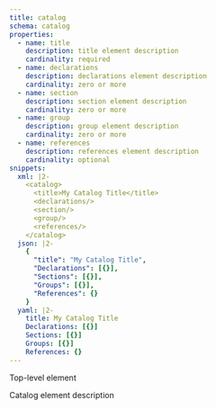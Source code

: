 ```yaml
---
title: catalog
schema: catalog
properties:
  - name: title
    description: title element description
    cardinality: required
  - name: declarations
    description: declarations element description
    cardinality: zero or more
  - name: section
    description: section element description
    cardinality: zero or more
  - name: group
    description: group element description
    cardinality: zero or more
  - name: references
    description: references element description
    cardinality: optional
snippets:
  xml: |2-
    <catalog>
      <title>My Catalog Title</title>
      <declarations/>
      <section/>
      <group/>
      <references/>
    </catalog>
  json: |2-
    {
      "title": "My Catalog Title",
      "Declarations": [{}],
      "Sections": [{}],
      "Groups": [{}],
      "References": {}
    }
  yaml: |2-
    title: My Catalog Title
    Declarations: [{}]
    Sections: [{}]
    Groups: [{}]
    References: {}
---
```


Top-level element

Catalog element description

